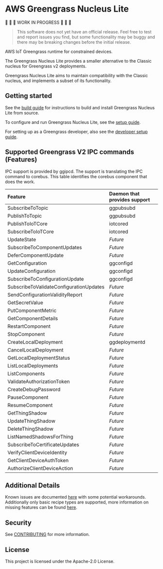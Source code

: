 # AWS Greengrass Nucleus Lite

🚧 🚧 🚧 WORK IN PROGRESS 🚧 🚧 🚧

> This software does not yet have an official release. Feel free to test and
> report issues you find, but some functionality may be buggy and there may be
> breaking changes before the initial release.

AWS IoT Greengrass runtime for constrained devices.

The Greengrass Nucleus Lite provides a smaller alternative to the Classic
nucleus for Greengrass v2 deployments.

Greengrass Nucleus Lite aims to maintain compatibility with the Classic nucleus,
and implements a subset of its functionality.

## Getting started

See the [build guide](docs/INSTALL.md) for instructions to build and install
Greengrass Nucleus Lite from source.

To configure and run Greengrass Nucleus Lite, see the
[setup guide](docs/SETUP.md).

For setting up as a Greengrass developer, also see the
[developer setup guide](docs/DEVELOPMENT.md).

## Supported Greengrass V2 IPC commands (Features)

IPC support is provided by ggipcd. The support is translating the IPC command to
corebus. This table identifies the corebus component that does the work.

| Feature                                 | Daemon that provides support |
| :-------------------------------------- | :--------------------------- |
| SubscribeToTopic                        | ggpubsubd                    |
| PublishToTopic                          | ggpubsubd                    |
| PublishToIoTCore                        | iotcored                     |
| SubscribeToIoTCore                      | iotcored                     |
| UpdateState                             | _Future_                     |
| SubscribeToComponentUpdates             | _Future_                     |
| DeferComponentUpdate                    | _Future_                     |
| GetConfiguration                        | ggconfigd                    |
| UpdateConfiguration                     | ggconfigd                    |
| SubscribeToConfigurationUpdate          | ggconfigd                    |
| SubscribeToValidateConfigurationUpdates | _Future_                     |
| SendConfigurationValidityReport         | _Future_                     |
| GetSecretValue                          | _Future_                     |
| PutComponentMetric                      | _Future_                     |
| GetComponentDetails                     | _Future_                     |
| RestartComponent                        | _Future_                     |
| StopComponent                           | _Future_                     |
| CreateLocalDeployment                   | ggdeploymentd                |
| CancelLocalDeployment                   | _Future_                     |
| GetLocalDeploymentStatus                | _Future_                     |
| ListLocalDeployments                    | _Future_                     |
| ListComponents                          | _Future_                     |
| ValidateAuthorizationToken              | _Future_                     |
| CreateDebugPassword                     | _Future_                     |
| PauseComponent                          | _Future_                     |
| ResumeComponent                         | _Future_                     |
| GetThingShadow                          | _Future_                     |
| UpdateThingShadow                       | _Future_                     |
| DeleteThingShadow                       | _Future_                     |
| ListNamedShadowsForThing                | _Future_                     |
| SubscribeToCertificateUpdates           | _Future_                     |
| VerifyClientDeviceIdentity              | _Future_                     |
| GetClientDeviceAuthToken                | _Future_                     |
| AuthorizeClientDeviceAction             | _Future_                     |

## Additional Details

Known issues are documented [here](./docs/KNOWN_ISSUES.md) with some potential
workarounds. Additionally only basic recipe types are supported, more
information on missing features can be found
[here](./docs/RECIPE_SUPPORT_CHANGES.md).

## Security

See [CONTRIBUTING](docs/CONTRIBUTING.md#security-issue-notifications) for more
information.

## License

This project is licensed under the Apache-2.0 License.
